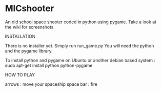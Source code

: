 MICshooter
==========

An old school space shooter coded in python using pygame.
Take a look at the wiki for screenshots.

INSTALLATION

There is no installer yet. Simply run run_game.py
You will need the python and the pygame library.

To install python and pygame on Ubuntu or another debian based system :
sudo apt-get install python python-pygame

HOW TO PLAY

arrows : move your spaceship
space bar : fire 
